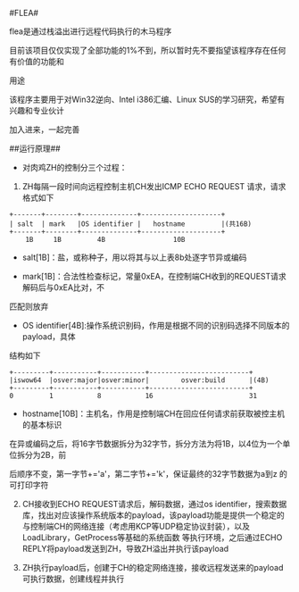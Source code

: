 #FLEA#

flea是通过栈溢出进行远程代码执行的木马程序


目前该项目仅仅实现了全部功能的1%不到，所以暂时先不要指望该程序存在任何有价值的功能和

用途

该程序主要用于对Win32逆向、Intel i386汇编、Linux SUS的学习研究，希望有兴趣和专业伙计

加入进来，一起完善

##运行原理##

* 对肉鸡ZH的控制分三个过程：

1. ZH每隔一段时间向远程控制主机CH发出ICMP ECHO REQUEST 请求，请求格式如下

```
+-------+--------+--------------+--------------------+
| salt  | mark   |OS identifier |   hostname         |(共16B)
+-------+--------+--------------+--------------------+
    1B     1B         4B                 10B
```

* salt[1B]：盐，或称种子，用以将其与以上表8b处逐字节异或编码

* mark[1B]：合法性检查标记，常量0xEA，在控制端CH收到的REQUEST请求解码后与0xEA比对，不

匹配则放弃

* OS identifier[4B]:操作系统识别码，作用是根据不同的识别码选择不同版本的payload，具体

结构如下

```
+---------+-----------+-----------+-------------------------+
|iswow64  |osver:major|osver:minor|        osver:build      |(4B)
+---------+-----------+-----------+-------------------------+
0         1           8           16                        31
```

* hostname[10B]：主机名，作用是控制端CH在回应任何请求前获取被控主机的基本标识

在异或编码之后，将16字节数据拆分为32字节，拆分方法为将1B，以4位为一个单位拆分为2B，前

后顺序不变，第一字节+='a'，第二字节+='k'，保证最终的32字节数据为a到z 的可打印字符

2. CH接收到ECHO REQUEST请求后，解码数据，通过os identifier，搜索数据库，找出对应该操作系统版本的payload，该payload功能是提供一个稳定的与控制端CH的网络连接（考虑用KCP等UDP稳定协议封装），以及LoadLibrary，GetProcess等基础的系统函数 等执行环境，之后通过ECHO REPLY将payload发送到ZH，导致ZH溢出并执行该payload

3. ZH执行payload后，创建于CH的稳定网络连接，接收远程发送来的payload可执行数据，创建线程并执行
